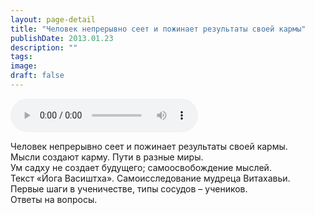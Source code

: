 ```yaml
---
layout: page-detail
title: "Человек непрерывно сеет и пожинает результаты своей кармы"
publishDate: 2013.01.23
description: ""
tags:
image:
draft: false
---
```


<audio title="2013.01.23 - Человек непрерывно сеет и пожинает результаты своей кармы.mp3" src="/upload/iblock/2f8/2f828d6309cd4019950626d70d4fe80c.mp3" controls=""></audio>

 Человек непрерывно сеет и пожинает результаты своей кармы.  
Мысли создают карму. Пути в разные миры.  
Ум садху не создает будущего; самоосвобождение мыслей.  
Текст «Йога Васиштха». Самоисследование мудреца Витахавьи.  
Первые шаги в ученичестве, типы сосудов – учеников.  
Ответы на вопросы. 

  
